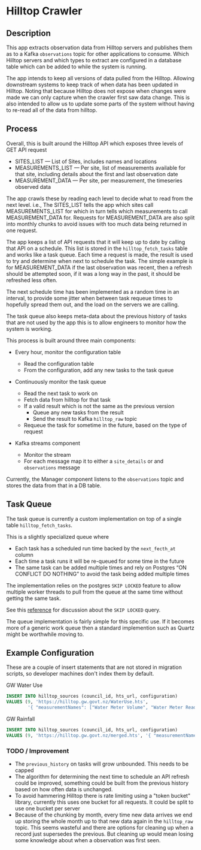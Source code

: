 # Hilltop Crawler

## Description

This app extracts observation data from Hilltop servers and publishes them as to a Kafka `observations` topic for other
applications to consume. Which Hilltop servers and which types to extract are configured in a database table which can
be added to while the system is running.

The app intends to keep all versions of data pulled from the Hilltop. Allowing downstream systems to keep track of when
data has been updated in Hilltop. Noting that because Hilltop does not expose when changes were made we can only capture
when the crawler first saw data change. This is also intended to allow us to update some parts of the system without
having to re-read all of the data from hilltop.

## Process

Overall, this is built around the Hilltop API which exposes three levels of GET API request

* SITES_LIST — List of Sites, includes names and locations
* MEASUREMENTS_LIST — Per site, list of measurements available for that site, including details about the first and last
  observation date
* MEASUREMENT_DATA — Per site, per measurement, the timeseries observed data

The app crawls these by reading each level to decide what to read from the next level. i.e., The SITES_LIST tells the
app which sites call MEASUREMENTS_LIST for which in turn tells which measurements to call MEASUREMENT_DATA for. Requests
for MEASUREMENT_DATA are also split into monthly chunks to avoid issues with too much data being returned in one
request.

The app keeps a list of API requests that it will keep up to date by calling that API on a schedule. This list is stored
in the `hilltop_fetch_tasks` table and works like a task queue. Each time a request is made, the result is used to try
and determine when next to schedule the task. The simple example is for MEASUREMENT_DATA if the last observation was
recent, then a refresh should be attempted soon, if it was a long way in the past, it should be refreshed less often.

The next schedule time has been implemented as a random time in an interval, to provide some jitter when between task
requeue times to hopefully spread them out, and the load on the servers we are calling.

The task queue also keeps meta-data about the previous history of tasks that are not used by the app this is to allow
engineers to monitor how the system is working.

This process is built around three main components:

* Every hour, monitor the configuration table
    * Read the configuration table
    * From the configuration, add any new tasks to the task queue

* Continuously monitor the task queue
    * Read the next task to work on
    * Fetch data from hilltop for that task
    * If a valid result which is not the same as the previous version
        * Queue any new tasks from the result
        * Send the result to Kafka `hilltop_raw` topic
    * Requeue the task for sometime in the future, based on the type of request

* Kafka streams component
    * Monitor the stream
    * For each message map it to either a `site_details` or and `observations` message

Currently, the Manager component listens to the `observations` topic and stores the data from that in a DB table.

## Task Queue

The task queue is currently a custom implementation on top of a single table `hilltop_fetch_tasks`.

This is a slightly specialized queue where

* Each task has a scheduled run time backed by the  `next_fecth_at` column
* Each time a task runs it will be re-queued for some time in the future
* The same task can be added multiple times and rely on Postgres “ON CONFLICT DO NOTHING” to avoid the task being added
  multiple times

The implementation relies on the postgres `SKIP LOCKED` feature to allow multiple worker threads to pull from the queue
at the same time without getting the same task.

See this [reference](https://www.2ndquadrant.com/en/blog/what-is-select-skip-locked-for-in-postgresql-9-5/) for
discussion about the `SKIP LOCKED` query.

The queue implementation is fairly simple for this specific use. If it becomes more of a generic work queue then a 
standard implemention such as Quartz might be worthwhile moving to.

## Example Configuration

These are a couple of insert statements that are not stored in migration scripts, so developer machines don't index
them by default.

GW Water Use

```sql
INSERT INTO hilltop_sources (council_id, hts_url, configuration)
VALUES (9, 'https://hilltop.gw.govt.nz/WaterUse.hts',
        '{ "measurementNames": ["Water Meter Volume", "Water Meter Reading"] }');
```

GW Rainfall

```sql
INSERT INTO hilltop_sources (council_id, hts_url, configuration)
VALUES (9, 'https://hilltop.gw.govt.nz/merged.hts', '{ "measurementNames": ["Rainfall"] }');
```

### TODO / Improvement

* The `previous_history` on tasks will grow unbounded. This needs to be capped
* The algorithm for determining the next time to schedule an API refresh could be improved, something could be built
  from the previous history based on how often data is unchanged.
* To avoid hammering Hilltop there is rate limiting using a "token bucket" library, currently this uses one bucket for
  all requests. It could be split to use one bucket per server
* Because of the chunking by month, every time new data arrives we end up storing the whole month up to that new data
  again in the `hilltop_raw` topic. This seems wasteful and there are options for cleaning up when a record just
  supersedes the previous. But cleaning up would mean losing some knowledge about when a observation was first seen.     
